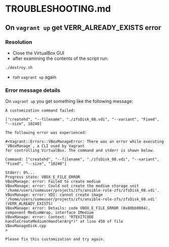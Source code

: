 # TROUBLESHOOTING.md

## On `vagrant up` get VERR_ALREADY_EXISTS error 

### Resolution

* Close the VirtualBox GUI
* after examining the contents of the script run:

```shell
./destroy.sh
```

* run `vagrant up` again

### Error message details

On `vagrant up` you get something like the following message:

```shell
A customization command failed:

["createhd", "--filename", "./zfsDisk_08.vdi", "--variant", "Fixed", "--size", 10240]

The following error was experienced:

#<Vagrant::Errors::VBoxManageError: There was an error while executing `VBoxManage`, a CLI used by Vagrant
for controlling VirtualBox. The command and stderr is shown below.

Command: ["createhd", "--filename", "./zfsDisk_08.vdi", "--variant", "Fixed", "--size", "10240"]

Stderr: 0%...
Progress state: VBOX_E_FILE_ERROR
VBoxManage: error: Failed to create medium
VBoxManage: error: Could not create the medium storage unit '/home/users/someuser/projects/zfs/ansible-role-zfs/zfsDisk_08.vdi'.
VBoxManage: error: VDI: cannot create image '/home/users/someuser/projects/zfs/ansible-role-zfs/zfsDisk_08.vdi' (VERR_ALREADY_EXISTS)
VBoxManage: error: Details: code VBOX_E_FILE_ERROR (0x80bb0004), component MediumWrap, interface IMedium
VBoxManage: error: Context: "RTEXITCODE handleCreateMedium(HandlerArg*)" at line 450 of file VBoxManageDisk.cpp
>

Please fix this customization and try again.
```
